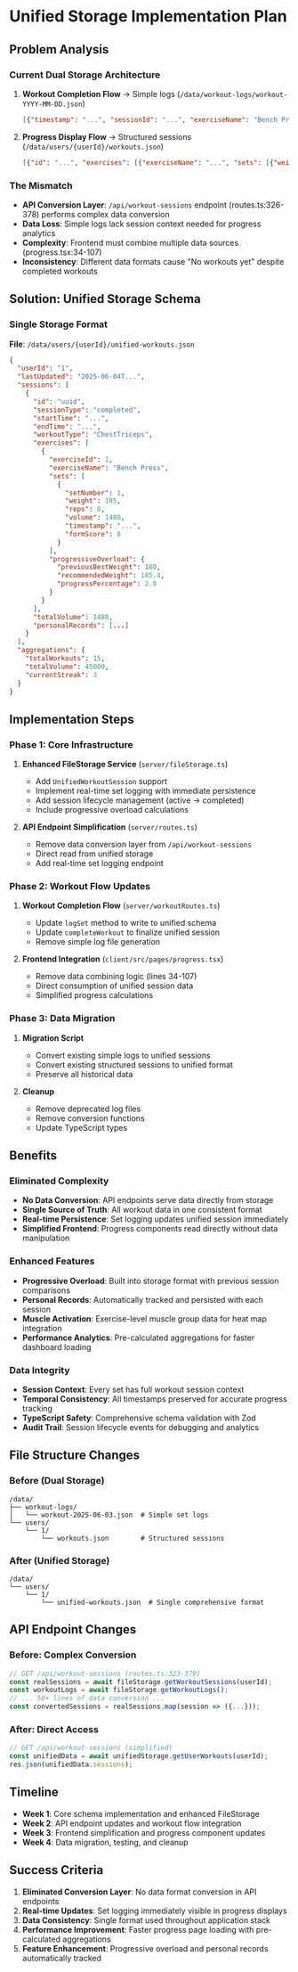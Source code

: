 # Unified Storage Implementation Plan

## Problem Analysis

### Current Dual Storage Architecture
1. **Workout Completion Flow** → Simple logs (`/data/workout-logs/workout-YYYY-MM-DD.json`)
   ```json
   [{"timestamp": "...", "sessionId": "...", "exerciseName": "Bench Press", "set": {"weight": 185, "reps": 8}}]
   ```

2. **Progress Display Flow** → Structured sessions (`/data/users/{userId}/workouts.json`)
   ```json
   [{"id": "...", "exercises": [{"exerciseName": "...", "sets": [{"weight": 185, "reps": 8}]}]}]
   ```

### The Mismatch
- **API Conversion Layer**: `/api/workout-sessions` endpoint (routes.ts:326-378) performs complex data conversion
- **Data Loss**: Simple logs lack session context needed for progress analytics
- **Complexity**: Frontend must combine multiple data sources (progress.tsx:34-107)
- **Inconsistency**: Different data formats cause "No workouts yet" despite completed workouts

## Solution: Unified Storage Schema

### Single Storage Format
**File**: `/data/users/{userId}/unified-workouts.json`
```json
{
  "userId": "1",
  "lastUpdated": "2025-06-04T...",
  "sessions": [
    {
      "id": "uuid",
      "sessionType": "completed",
      "startTime": "...",
      "endTime": "...",
      "workoutType": "ChestTriceps",
      "exercises": [
        {
          "exerciseId": 1,
          "exerciseName": "Bench Press",
          "sets": [
            {
              "setNumber": 1,
              "weight": 185,
              "reps": 8,
              "volume": 1480,
              "timestamp": "...",
              "formScore": 8
            }
          ],
          "progressiveOverload": {
            "previousBestWeight": 180,
            "recommendedWeight": 185.4,
            "progressPercentage": 2.8
          }
        }
      ],
      "totalVolume": 1480,
      "personalRecords": [...]
    }
  ],
  "aggregations": {
    "totalWorkouts": 15,
    "totalVolume": 45000,
    "currentStreak": 3
  }
}
```

## Implementation Steps

### Phase 1: Core Infrastructure
1. **Enhanced FileStorage Service** (`server/fileStorage.ts`)
   - Add `UnifiedWorkoutSession` support
   - Implement real-time set logging with immediate persistence
   - Add session lifecycle management (active → completed)
   - Include progressive overload calculations

2. **API Endpoint Simplification** (`server/routes.ts`)
   - Remove data conversion layer from `/api/workout-sessions`
   - Direct read from unified storage
   - Add real-time set logging endpoint

### Phase 2: Workout Flow Updates
1. **Workout Completion Flow** (`server/workoutRoutes.ts`)
   - Update `logSet` method to write to unified schema
   - Update `completeWorkout` to finalize unified session
   - Remove simple log file generation

2. **Frontend Integration** (`client/src/pages/progress.tsx`)
   - Remove data combining logic (lines 34-107)
   - Direct consumption of unified session data
   - Simplified progress calculations

### Phase 3: Data Migration
1. **Migration Script**
   - Convert existing simple logs to unified sessions
   - Convert existing structured sessions to unified format
   - Preserve all historical data

2. **Cleanup**
   - Remove deprecated log files
   - Remove conversion functions
   - Update TypeScript types

## Benefits

### Eliminated Complexity
- **No Data Conversion**: API endpoints serve data directly from storage
- **Single Source of Truth**: All workout data in one consistent format
- **Real-time Persistence**: Set logging updates unified session immediately
- **Simplified Frontend**: Progress components read directly without data manipulation

### Enhanced Features
- **Progressive Overload**: Built into storage format with previous session comparisons
- **Personal Records**: Automatically tracked and persisted with each session
- **Muscle Activation**: Exercise-level muscle group data for heat map integration
- **Performance Analytics**: Pre-calculated aggregations for faster dashboard loading

### Data Integrity
- **Session Context**: Every set has full workout session context
- **Temporal Consistency**: All timestamps preserved for accurate progress tracking
- **TypeScript Safety**: Comprehensive schema validation with Zod
- **Audit Trail**: Session lifecycle events for debugging and analytics

## File Structure Changes

### Before (Dual Storage)
```
/data/
├── workout-logs/
│   └── workout-2025-06-03.json  # Simple set logs
└── users/
    └── 1/
        └── workouts.json        # Structured sessions
```

### After (Unified Storage)
```
/data/
└── users/
    └── 1/
        └── unified-workouts.json  # Single comprehensive format
```

## API Endpoint Changes

### Before: Complex Conversion
```typescript
// GET /api/workout-sessions (routes.ts:323-379)
const realSessions = await fileStorage.getWorkoutSessions(userId);
const workoutLogs = await fileStorage.getWorkoutLogs();
// ... 50+ lines of data conversion ...
const convertedSessions = realSessions.map(session => ({...}));
```

### After: Direct Access
```typescript
// GET /api/workout-sessions (simplified)
const unifiedData = await unifiedStorage.getUserWorkouts(userId);
res.json(unifiedData.sessions);
```

## Timeline

- **Week 1**: Core schema implementation and enhanced FileStorage
- **Week 2**: API endpoint updates and workout flow integration  
- **Week 3**: Frontend simplification and progress component updates
- **Week 4**: Data migration, testing, and cleanup

## Success Criteria

1. **Eliminated Conversion Layer**: No data format conversion in API endpoints
2. **Real-time Updates**: Set logging immediately visible in progress displays
3. **Data Consistency**: Single format used throughout application stack
4. **Performance Improvement**: Faster progress page loading with pre-calculated aggregations
5. **Feature Enhancement**: Progressive overload and personal records automatically tracked